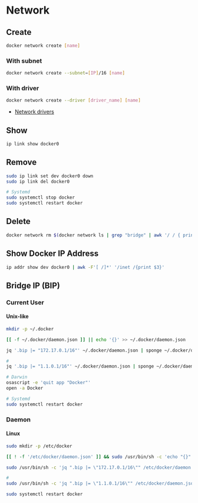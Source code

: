 # Network

## Create

```sh
docker network create [name]
```

### With subnet

```sh
docker network create --subnet=[IP]/16 [name]
```

### With driver

```sh
docker network create --driver [driver_name] [name]
```

- [Network drivers](https://docs.docker.com/network/#network-drivers)

## Show

```sh
ip link show docker0
```

## Remove

```sh
sudo ip link set dev docker0 down
sudo ip link del docker0
```

```sh
# Systemd
sudo systemctl stop docker
sudo systemctl restart docker
```

## Delete

```sh
docker network rm $(docker network ls | grep "bridge" | awk '/ / { print $1 }')
```

## Show Docker IP Address

```sh
ip addr show dev docker0 | awk -F'[ /]*' '/inet /{print $3}'
```

## Bridge IP (BIP)

### Current User

#### Unix-like

```sh
mkdir -p ~/.docker
```

```sh
[[ -f ~/.docker/daemon.json ]] || echo '{}' >> ~/.docker/daemon.json
```

```sh
jq '.bip |= "172.17.0.1/16"' ~/.docker/daemon.json | sponge ~/.docker/daemon.json

#
jq '.bip |= "1.1.0.1/16"' ~/.docker/daemon.json | sponge ~/.docker/daemon.json
```

```sh
# Darwin
osascript -e 'quit app "Docker"'
open -a Docker

# Systemd
sudo systemctl restart docker
```

### Daemon

#### Linux

```sh
sudo mkdir -p /etc/docker
```

```sh
[[ ! -f '/etc/docker/daemon.json' ]] && sudo /usr/bin/sh -c 'echo "{}" >> /etc/docker/daemon.json'
```

```sh
sudo /usr/bin/sh -c 'jq ".bip |= \"172.17.0.1/16\"" /etc/docker/daemon.json | sponge /etc/docker/daemon.json'

#
sudo /usr/bin/sh -c 'jq ".bip |= \"1.1.0.1/16\"" /etc/docker/daemon.json | sponge /etc/docker/daemon.json'
```

```sh
sudo systemctl restart docker
```
